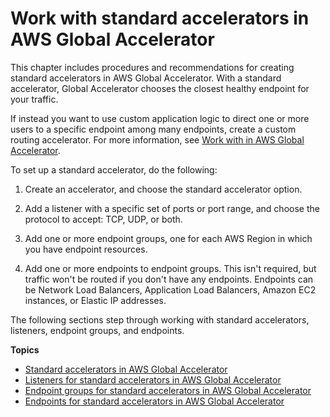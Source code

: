 # Work with standard accelerators in AWS Global Accelerator<a name="work-with-standard-accelerators"></a>

This chapter includes procedures and recommendations for creating standard accelerators in AWS Global Accelerator\. With a standard accelerator, Global Accelerator chooses the closest healthy endpoint for your traffic\.

If instead you want to use custom application logic to direct one or more users to a specific endpoint among many endpoints, create a custom routing accelerator\. For more information, see [Work with in AWS Global Accelerator](work-with-custom-routing-accelerators.md)\.

To set up a standard accelerator, do the following:

1. Create an accelerator, and choose the standard accelerator option\.

1. Add a listener with a specific set of ports or port range, and choose the protocol to accept: TCP, UDP, or both\.

1. Add one or more endpoint groups, one for each AWS Region in which you have endpoint resources\.

1. Add one or more endpoints to endpoint groups\. This isn't required, but traffic won't be routed if you don't have any endpoints\. Endpoints can be Network Load Balancers, Application Load Balancers, Amazon EC2 instances, or Elastic IP addresses\.

The following sections step through working with standard accelerators, listeners, endpoint groups, and endpoints\.

**Topics**
+ [Standard accelerators in AWS Global Accelerator](about-accelerators.md)
+ [Listeners for standard accelerators in AWS Global Accelerator](about-listeners.md)
+ [Endpoint groups for standard accelerators in AWS Global Accelerator](about-endpoint-groups.md)
+ [Endpoints for standard accelerators in AWS Global Accelerator](about-endpoints.md)